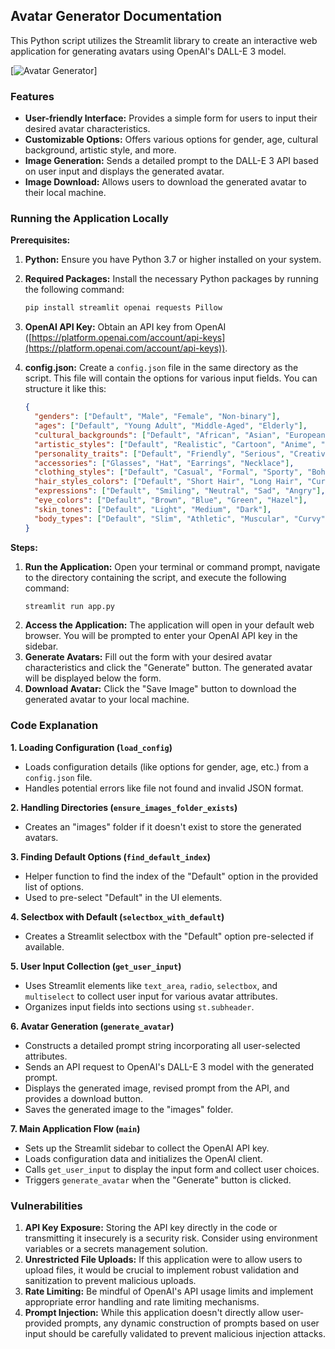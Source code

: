 ## Avatar Generator Documentation

This Python script utilizes the Streamlit library to create an interactive web application for generating avatars using OpenAI's DALL-E 3 model.

[![Avatar Generator]('./screenshot.png')]

### Features

* **User-friendly Interface:** Provides a simple form for users to input their desired avatar characteristics.
* **Customizable Options:** Offers various options for gender, age, cultural background, artistic style, and more.
* **Image Generation:** Sends a detailed prompt to the DALL-E 3 API based on user input and displays the generated avatar.
* **Image Download:** Allows users to download the generated avatar to their local machine.

### Running the Application Locally

**Prerequisites:**

1. **Python:** Ensure you have Python 3.7 or higher installed on your system.
2. **Required Packages:** Install the necessary Python packages by running the following command:
   ```bash
   pip install streamlit openai requests Pillow
   ```
3. **OpenAI API Key:** Obtain an API key from OpenAI ([https://platform.openai.com/account/api-keys](https://platform.openai.com/account/api-keys)).
4. **config.json:** Create a `config.json` file in the same directory as the script. This file will contain the options for various input fields. You can structure it like this:

   ```json
   {
     "genders": ["Default", "Male", "Female", "Non-binary"],
     "ages": ["Default", "Young Adult", "Middle-Aged", "Elderly"],
     "cultural_backgrounds": ["Default", "African", "Asian", "European", "North American", "South American"],
     "artistic_styles": ["Default", "Realistic", "Cartoon", "Anime", "Abstract"],
     "personality_traits": ["Default", "Friendly", "Serious", "Creative", "Adventurous"],
     "accessories": ["Glasses", "Hat", "Earrings", "Necklace"],
     "clothing_styles": ["Default", "Casual", "Formal", "Sporty", "Bohemian"],
     "hair_styles_colors": ["Default", "Short Hair", "Long Hair", "Curly Hair", "Blonde", "Brown", "Black"],
     "expressions": ["Default", "Smiling", "Neutral", "Sad", "Angry"],
     "eye_colors": ["Default", "Brown", "Blue", "Green", "Hazel"],
     "skin_tones": ["Default", "Light", "Medium", "Dark"],
     "body_types": ["Default", "Slim", "Athletic", "Muscular", "Curvy"]
   }
   ```

**Steps:**
1. **Run the Application:** Open your terminal or command prompt, navigate to the directory containing the script, and execute the following command:
   ```bash
   streamlit run app.py
   ```
3. **Access the Application:** The application will open in your default web browser. You will be prompted to enter your OpenAI API key in the sidebar.
4. **Generate Avatars:** Fill out the form with your desired avatar characteristics and click the "Generate" button. The generated avatar will be displayed below the form.
5. **Download Avatar:** Click the "Save Image" button to download the generated avatar to your local machine.

### Code Explanation

**1. Loading Configuration (`load_config`)**

* Loads configuration details (like options for gender, age, etc.) from a `config.json` file.
* Handles potential errors like file not found and invalid JSON format.

**2. Handling Directories (`ensure_images_folder_exists`)**

* Creates an "images" folder if it doesn't exist to store the generated avatars.

**3. Finding Default Options (`find_default_index`)**

* Helper function to find the index of the "Default" option in the provided list of options.
* Used to pre-select "Default" in the UI elements.

**4. Selectbox with Default (`selectbox_with_default`)**

* Creates a Streamlit selectbox with the "Default" option pre-selected if available.

**5. User Input Collection (`get_user_input`)**

* Uses Streamlit elements like `text_area`, `radio`, `selectbox`, and `multiselect` to collect user input for various avatar attributes.
* Organizes input fields into sections using `st.subheader`.

**6. Avatar Generation (`generate_avatar`)**

* Constructs a detailed prompt string incorporating all user-selected attributes.
* Sends an API request to OpenAI's DALL-E 3 model with the generated prompt.
* Displays the generated image, revised prompt from the API, and provides a download button.
* Saves the generated image to the "images" folder.

**7. Main Application Flow (`main`)**

* Sets up the Streamlit sidebar to collect the OpenAI API key.
* Loads configuration data and initializes the OpenAI client.
* Calls `get_user_input` to display the input form and collect user choices.
* Triggers `generate_avatar` when the "Generate" button is clicked.

### Vulnerabilities

1. **API Key Exposure:** Storing the API key directly in the code or transmitting it insecurely is a security risk. Consider using environment variables or a secrets management solution.
2. **Unrestricted File Uploads:** If this application were to allow users to upload files, it would be crucial to implement robust validation and sanitization to prevent malicious uploads.
3. **Rate Limiting:** Be mindful of OpenAI's API usage limits and implement appropriate error handling and rate limiting mechanisms.
4. **Prompt Injection:** While this application doesn't directly allow user-provided prompts, any dynamic construction of prompts based on user input should be carefully validated to prevent malicious injection attacks.
